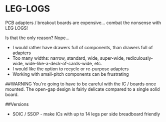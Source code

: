 LEG-LOGS
========

PCB adapters / breakout boards are expensive... combat the nonsense with LEG LOGS!

Is that the only reason? Nope...

* I would rather have drawers full of components, than drawers full of adapters
* Too many widths: narrow, standard, wide, super-wide, rediculously-wide, wide-like-a-deck-of-cards-wide, etc.
* I would like the option to recycle or re-purpose adapters
* Working with small-pitch components can be frustrating


##WARNING
You're going to have to be careful with the IC / boards once mounted. The open-gap design is fairly delicate compared to a single solid board.


##Versions
* SOIC / SSOP - make ICs with up to 14 legs per side breadboard friendly